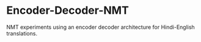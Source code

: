 # Encoder-Decoder-NMT
NMT experiments using an encoder decoder architecture for Hindi-English translations.
